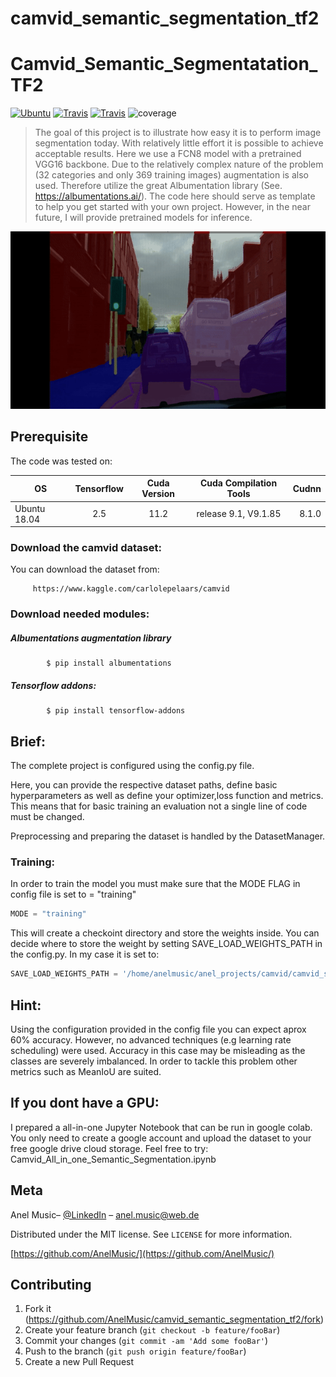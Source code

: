 # camvid_semantic_segmentation_tf2

# Camvid_Semantic_Segmentatation_TF2
[![Ubuntu](https://github.com/ptheywood/cuda-cmake-github-actions/workflows/Ubuntu/badge.svg)](https://github.com/ptheywood/cuda-cmake-github-actions/actions?query=workflow%3AUbuntu)
[![Travis](https://img.shields.io/badge/language-Python-red.svg)]()
[![Travis](https://badges.aleen42.com/src/tensorflow.svg)]()
![coverage](https://img.shields.io/badge/coverage-100%25-green)

> The goal of this project is to illustrate how easy it is to perform image segmentation today. With relatively little effort it is possible to achieve acceptable results. 
Here we use a FCN8 model with a pretrained VGG16 backbone. Due to the relatively complex nature of the problem (32 categories and only 369 training images) augmentation is also used. Therefore utilize the great Albumentation library (See. https://albumentations.ai/).
The code here should serve as template to help you get started with your own project.
However, in the near future, I will provide pretrained models for inference.

![](segmentation_overlay.gif)

## Prerequisite
The code was tested on:

| OS        | Tensorflow           | Cuda Version  | Cuda Compilation Tools| Cudnn|
| ------------- |:-------------:|:-------------:|:-------------:|-----:|
| Ubuntu 18.04      | 2.5 | 11.2 | release 9.1, V9.1.85|  8.1.0|

### Download the camvid dataset:
You can download the dataset from:
```
     https://www.kaggle.com/carlolepelaars/camvid
```

### Download needed modules:
##### Albumentations augmentation library
```
        $ pip install albumentations
```
##### Tensorflow addons:
```
        $ pip install tensorflow-addons
```
## Brief:
The complete project is configured using the config.py file. 

Here, you can provide the respective dataset paths, define basic hyperparameters as well as define your optimizer,loss function and metrics. This means that for basic training an evaluation not a single line of code must be changed.

Preprocessing and preparing the dataset is handled by the DatasetManager.

### Training:
In order to train the model you must make sure that the MODE FLAG in config file is set to = "training"
```python
MODE = "training" 
```
This will create a checkoint directory and store the weights inside. You can decide where to store the weight by setting SAVE_LOAD_WEIGHTS_PATH in the config.py. In my case it is set to: 
```python
SAVE_LOAD_WEIGHTS_PATH = '/home/anelmusic/anel_projects/camvid/camvid_semantic_segmentation_tf2/checkpoints/FCN8_SEGMENTATION_WEIGHTS'
```
## Hint:
Using the configuration provided in the config file you can expect aprox 60% accuracy. However, no advanced techniques (e.g learning rate scheduling) were used. 
Accuracy in this case may be misleading as the classes are severely imbalanced. In order to tackle this problem other metrics such as MeanIoU are suited.

## If you dont have a GPU:
I prepared a all-in-one Jupyter Notebook that can be run in google colab. You only need to create a google account and upload the dataset to your free google drive cloud storage.
Feel free to try: Camvid_All_in_one_Semantic_Segmentation.ipynb

## Meta

Anel Music– [@LinkedIn](https://www.linkedin.com/in/anelmusic/) – anel.music@web.de

Distributed under the MIT license. See ``LICENSE`` for more information.

[https://github.com/AnelMusic/](https://github.com/AnelMusic/)

## Contributing

1. Fork it (<https://github.com/AnelMusic/camvid_semantic_segmentation_tf2/fork>)
2. Create your feature branch (`git checkout -b feature/fooBar`)
3. Commit your changes (`git commit -am 'Add some fooBar'`)
4. Push to the branch (`git push origin feature/fooBar`)
5. Create a new Pull Request
